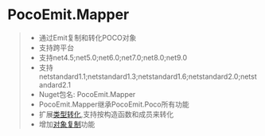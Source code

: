 # PocoEmit.Mapper
>* 通过Emit复制和转化POCO对象
>* 支持跨平台
>* 支持net4.5;net5.0;net6.0;net7.0;net8.0;net9.0
>* 支持netstandard1.1;netstandard1.3;netstandard1.6;netstandard2.0;netstandard2.1
>* Nuget包名: PocoEmit.Mapper
>* PocoEmit.Mapper继承PocoEmit.Poco所有功能
>* 扩展[类型转化](./convert.md),支持按构造函数和成员来转化
>* 增加[对象复制](./copy.md)功能
